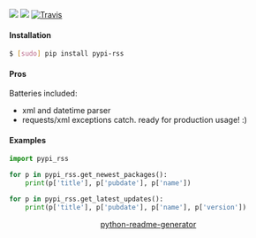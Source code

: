 <!--
https://pypi.org/project/readme-generator/
https://pypi.org/project/python-readme-generator/
-->

[![](https://img.shields.io/pypi/v/pypi-rss.svg?maxAge=3600)](https://pypi.org/project/pypi-rss/)
[![](https://img.shields.io/badge/License-Unlicense-blue.svg?longCache=True)](https://unlicense.org/)
[![Travis](https://api.travis-ci.org/andrewp-as-is/pypi-rss.py.svg?branch=master)](https://travis-ci.org/andrewp-as-is/pypi-rss.py/)

#### Installation
```bash
$ [sudo] pip install pypi-rss
```

#### Pros
Batteries included:
+   xml and datetime parser
+   requests/xml exceptions catch. ready for production usage! :)

#### Examples
```python
import pypi_rss

for p in pypi_rss.get_newest_packages():
    print(p['title'], p['pubdate'], p['name'])

for p in pypi_rss.get_latest_updates():
    print(p['title'], p['pubdate'], p['name'], p['version'])
```

<p align="center">
    <a href="https://pypi.org/project/python-readme-generator/">python-readme-generator</a>
</p>